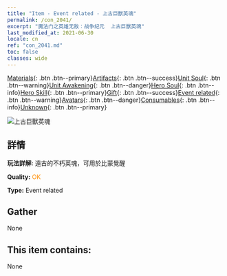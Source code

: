 ```yaml
---
title: "Item - Event related - 上古巨獸英魂"
permalink: /con_2041/
excerpt: "魔法门之英雄无敌：战争纪元  上古巨獸英魂"
last_modified_at: 2021-06-30
locale: cn
ref: "con_2041.md"
toc: false
classes: wide
---
```

 [Materials](/ItemsCN/){: .btn .btn--primary}[Artifacts](/ItemsCN/Artifacts/){: .btn .btn--success}[Unit Soul](/ItemsCN/UnitSoul/){: .btn .btn--warning}[Unit Awakening](/ItemsCN/UnitAwakening/){: .btn .btn--danger}[Hero Soul](/ItemsCN/HeroSoul/){: .btn .btn--info}[Hero Skill](/ItemsCN/HeroSkill/){: .btn .btn--primary}[Gift](/ItemsCN/Gift/){: .btn .btn--success}[Event related](/ItemsCN/Events/){: .btn .btn--warning}[Avatars](/ItemsCN/Avatars/){: .btn .btn--danger}[Consumables](/ItemsCN/Consumables/){: .btn .btn--info}[Unknown](/ItemsCN/Unknown/){: .btn .btn--primary}

 ![上古巨獸英魂](/images/t/juexing_407.png)

## 詳情
 **玩法詳解:** 遠古的不朽英魂，可用於比蒙覺醒

 **Quality:** <span style="color: #FF8C00">OK</span>

 **Type:** Event related

## Gather

  None

## This item contains:

  None

